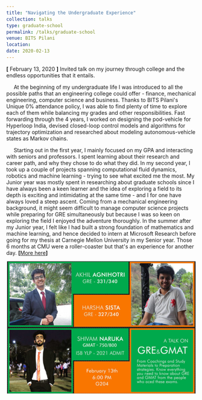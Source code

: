 ```yaml
---
title: "Navigating the Undergraduate Experience"
collection: talks
type: graduate-school
permalink: /talks/graduate-school
venue: BITS Pilani
location:
date: 2020-02-13  
---
```

**[** February 13, 2020 **]** Invited talk on my journey through college and the endless opportunities that it entails. 

&nbsp;&nbsp;&nbsp;&nbsp;&nbsp;At the beginning of my undergraduate life I was introduced to all the possible paths that an engineering college could offer - finance, mechanical engineering, computer science and business. Thanks to BITS Pilani's Unique 0% attendance policy, I was able to find plenty of time to explore each of them while balancing my grades and other responsibilities. Fast forwarding through the 4 years, I worked on designing the pod-vehicle for Hyperloop India, devised closed-loop control models and algorithms for trajectory optimization and researched about modeling autonomous-vehicle states as Markov chains.

&nbsp;&nbsp;&nbsp;&nbsp;&nbsp;Starting out in the first year, I mainly focused on my GPA and interacting with seniors and professors. I spent learning about their research and career path, and why they chose to do what they did. In my second year, I took up a couple of projects spanning computational fluid dynamics, robotics and machine learning - trying to see what excited me the most. My Junior year was mostly spent in researching about graduate schools since I have always been a keen learner and the idea of exploring a field to its depth is exciting and intimidating at the same time - and I for one have always loved a steep ascent. Coming from a mechanical engineering background, it might seem difficult to manage computer science projects while preparing for GRE simultaneously but because I was so keen on exploring the field I enjoyed the adventure thoroughly. In the summer after my Junior year, I felt like I had built a strong foundation of mathematics and machine learning, and hence decided to intern at Microsoft Research before going for my thesis at Carnegie Mellon University in my Senior year. Those 6 months at CMU were a roller-coaster but that's an experience for another day. **[**[More here](https://embryobits.wordpress.com/2019/02/18/gre-and-gmat-talk/)**]** 
<br/>
<div align="center"><img src="/images/talks/graduate-school-2.png" alt="graduate-school-2" width="500"></div>
